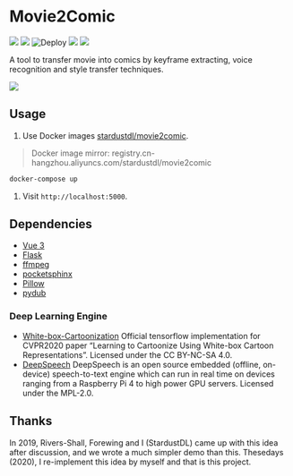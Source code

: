 # Movie2Comic

![](https://shields.io/github/stars/StardustDL/movie2comic?style=social) ![](https://shields.io/github/forks/StardustDL/movie2comic?style=social) ![Deploy](https://github.com/StardustDL/movie2comic/workflows/Deploy/badge.svg) ![](https://shields.io/github/license/StardustDL/movie2comic) ![](https://shields.io/docker/pulls/stardustdl/movie2comic)

A tool to transfer movie into comics by keyframe extracting, voice recognition and style transfer techniques.

![](https://repository-images.githubusercontent.com/320451414/2ce27f80-3f10-11eb-892b-226f705d200c)

## Usage

1. Use Docker images [stardustdl/movie2comic](https://hub.docker.com/r/stardustdl/movie2comic).

> Docker image mirror: registry.cn-hangzhou.aliyuncs.com/stardustdl/movie2comic

```sh
docker-compose up
```

1. Visit `http://localhost:5000`.

## Dependencies

- [Vue 3](https://github.com/vuejs/vue-next)
- [Flask](https://flask.palletsprojects.com/en/1.1.x/)
- [ffmpeg](http://ffmpeg.org/)
- [pocketsphinx](http://cmusphinx.sourceforge.net/)
- [Pillow](https://github.com/python-pillow/Pillow)
- [pydub](https://github.com/jiaaro/pydub)

### Deep Learning Engine

- [White-box-Cartoonization](./backend/m2c/styles/white_box_cartoonization/README.md) Official tensorflow implementation for CVPR2020 paper “Learning to Cartoonize Using White-box Cartoon Representations”. Licensed under the CC BY-NC-SA 4.0.
- [DeepSpeech](https://github.com/mozilla/DeepSpeech) DeepSpeech is an open source embedded (offline, on-device) speech-to-text engine which can run in real time on devices ranging from a Raspberry Pi 4 to high power GPU servers. Licensed under the MPL-2.0.

## Thanks

In 2019, Rivers-Shall, Forewing and I (StardustDL) came up with this idea after discussion, and we wrote a much simpler demo than this. Thesedays (2020), I re-implement this idea by myself and that is this project.

